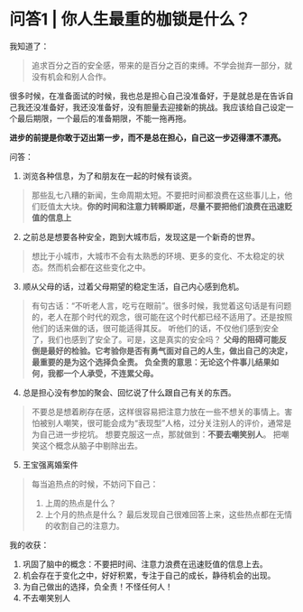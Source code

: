 # 问答1 | 你人生最重的枷锁是什么？

我知道了：
> 追求百分之百的安全感，带来的是百分之百的束缚。不学会抛弃一部分，就没有机会和别人合作。

很多时候，在准备面试的时候，我也总是担心自己没准备好，于是就总是在告诉自己我还没准备好，我还没准备好，没有胆量去迎接新的挑战。我应该给自己设定一个最后期限，一个最后的准备期限，不能一拖再拖。

**进步的前提是你敢于迈出第一步，而不是总在担心，自己这一步迈得漂不漂亮。**

问答：

1. 浏览各种信息，为了和朋友在一起的时候有谈资。
> 那些乱七八糟的新闻，生命周期太短。不要把时间都浪费在这些事儿上，他们贬值太大块。**你的时间和注意力转瞬即逝，尽量不要把他们浪费在迅速贬值的信息上**

2. 之前总是想要各种安全，跑到大城市后，发现这是一个新奇的世界。
> 想比于小城市，大城市不会有太熟悉的环境、更多的变化、不太稳定的状态。然而机会都在这些变化之中。

3. 顺从父母的话，过着父母期望的稳定生活，自己内心感到危机。
> 有句古话：“不听老人言，吃亏在眼前”。很多时候，我觉着这句话是有问题的，老人在那个时代的观念，很可能在这个时代都已经不适用了。还是按照他们的话来做的话，很可能适得其反。
> 听他们的话，不仅他们感到安全了，我们也感到了安全了。可是，这是真实的安全吗？
> **父母的阻碍可能反倒是最好的检验。它考验你是否有勇气面对自己的人生，做出自己的决定，最重要的是为这个选择负全责。**
> **负全责的意思：无论这个件事儿结果如何，我都一个人承受，不连累父母。**

4. 总是担心没有参加的聚会、回忆说了什么跟自己有关的东西。
> 不要总是想着刷存在感，这样很容易把注意力放在一些不想关的事情上。害怕被别人嘲笑，很可能会成为“表现型”人格，过分关注别人的评价，通常是为自己进一步挖坑。
> 想要克服这一点，那就做到：**不要去嘲笑别人**。 把嘲笑这个概念从脑子中剔除出去。

5. 王宝强离婚案件
> 每当追热点的时候，不妨问下自己：
> 1. 上周的热点是什么？
> 2. 上个月的热点是什么？
> 最后发现自己很难回答上来，这些热点都在无情的收割自己的注意力。

我的收获：

1. 巩固了脑中的概念：不要把时间、注意力浪费在迅速贬值的信息上去。
2. 机会存在于变化之中，好好积累，专注于自己的成长，静待机会的出现。
3. 为自己做出的选择，负全责！不怪任何人！
4. 不去嘲笑别人

